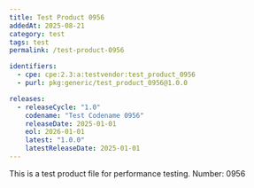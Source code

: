 ```yaml
---
title: Test Product 0956
addedAt: 2025-08-21
category: test
tags: test
permalink: /test-product-0956

identifiers:
  - cpe: cpe:2.3:a:testvendor:test_product_0956
  - purl: pkg:generic/test_product_0956@1.0.0

releases:
  - releaseCycle: "1.0"
    codename: "Test Codename 0956"
    releaseDate: 2025-01-01
    eol: 2026-01-01
    latest: "1.0.0"
    latestReleaseDate: 2025-01-01
---
```


This is a test product file for performance testing. Number: 0956

